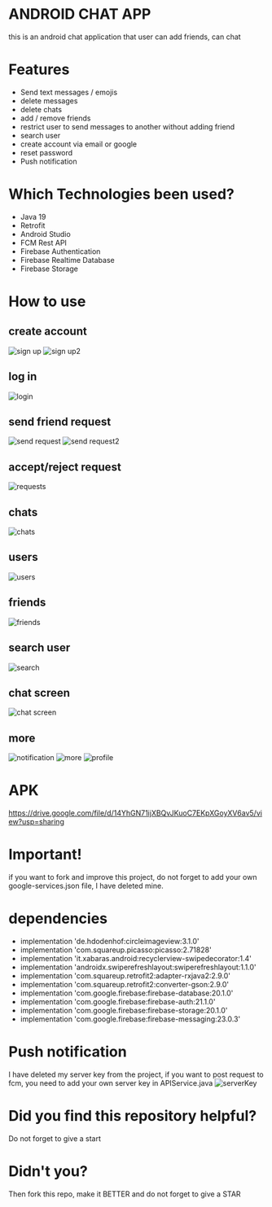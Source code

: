 # ANDROID CHAT APP
this is an android chat application that user can add friends, can chat

# Features
- Send text messages / emojis 
- delete messages 
- delete chats
- add / remove friends
- restrict user to send messages to another without adding friend
- search user
- create account via email or google
- reset password
- Push notification

# Which Technologies been used?
- Java 19
- Retrofit
- Android Studio
- FCM Rest API
- Firebase Authentication
- Firebase Realtime Database
- Firebase Storage

# How to use
## create account
![sign up](https://user-images.githubusercontent.com/96844411/224481235-e3e429a0-02a4-4e73-b9ae-bc4356b3d2c2.PNG)
![sign up2](https://user-images.githubusercontent.com/96844411/224481244-83e3fd4f-27f3-4483-9d91-5c73a0493520.PNG)
## log in
![login](https://user-images.githubusercontent.com/96844411/224481314-35b09cf4-1a3c-4420-93b1-43e0b80e3d5a.PNG)
## send friend request
![send request](https://user-images.githubusercontent.com/96844411/224481640-4457d020-299b-4c40-bdd1-94909dbb35e3.png)
![send request2](https://user-images.githubusercontent.com/96844411/224481647-f0a25ef5-9ec6-473b-ad4c-1dbd2a4fd771.png)

## accept/reject request
![requests](https://user-images.githubusercontent.com/96844411/224481397-3ef27cfd-5d58-4751-8212-5c20ac72602c.PNG)
## chats
![chats](https://user-images.githubusercontent.com/96844411/224481424-17dc6a06-20cf-433e-ae24-1c9b37704962.PNG)
## users
![users](https://user-images.githubusercontent.com/96844411/224481429-ac263de9-3070-4b3d-bcff-ebfe6ffdef56.PNG)
## friends
![friends](https://user-images.githubusercontent.com/96844411/224481727-054ebdbb-8c90-44c0-b6af-696ef7d5cad1.PNG)

## search user
![search](https://user-images.githubusercontent.com/96844411/224481795-2441feba-69cd-42cf-92fc-26e3e2ea9bf0.PNG)

## chat screen
![chat screen](https://user-images.githubusercontent.com/96844411/224481759-fecbd91c-b464-4508-87b2-54c521982179.png)

## more
![notification](https://user-images.githubusercontent.com/96844411/224481693-c150a239-db13-4e96-8648-63a5abd864a9.PNG)
![more](https://user-images.githubusercontent.com/96844411/224481695-91676065-fdc0-4dec-9f9d-d1b4f29d99c0.PNG)
![profile](https://user-images.githubusercontent.com/96844411/224481699-4037f6f7-0412-41df-92a3-d2364f9eb641.PNG)

# APK
https://drive.google.com/file/d/14YhGN71ijXBQvJKuoC7EKpXGoyXV6av5/view?usp=sharing

# Important!
if you want to fork and improve this project, do not forget to add your own google-services.json file, I have deleted mine.

# dependencies
- implementation 'de.hdodenhof:circleimageview:3.1.0'
- implementation 'com.squareup.picasso:picasso:2.71828'
- implementation 'it.xabaras.android:recyclerview-swipedecorator:1.4'
- implementation 'androidx.swiperefreshlayout:swiperefreshlayout:1.1.0'
- implementation 'com.squareup.retrofit2:adapter-rxjava2:2.9.0'
- implementation 'com.squareup.retrofit2:converter-gson:2.9.0'
- implementation 'com.google.firebase:firebase-database:20.1.0'
- implementation 'com.google.firebase:firebase-auth:21.1.0'
- implementation 'com.google.firebase:firebase-storage:20.1.0'
- implementation 'com.google.firebase:firebase-messaging:23.0.3'
    
# Push notification
I have deleted my server key from the project, if you want to post request to fcm, you need to add your own server key in APIService.java
![serverKey](https://user-images.githubusercontent.com/96844411/224488828-7bbf924c-ab58-4b8a-9e8a-98dee7b85c62.PNG)


# Did you find this repository helpful?
Do not forget to give a start

# Didn't you?
Then fork this repo, make it BETTER and do not forget to give a STAR
